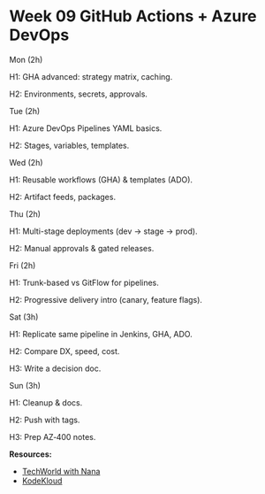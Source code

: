 # Week 09 GitHub Actions + Azure DevOps

Mon (2h)

H1: GHA advanced: strategy matrix, caching.

H2: Environments, secrets, approvals.

Tue (2h)

H1: Azure DevOps Pipelines YAML basics.

H2: Stages, variables, templates.

Wed (2h)

H1: Reusable workflows (GHA) & templates (ADO).

H2: Artifact feeds, packages.

Thu (2h)

H1: Multi-stage deployments (dev → stage → prod).

H2: Manual approvals & gated releases.

Fri (2h)

H1: Trunk-based vs GitFlow for pipelines.

H2: Progressive delivery intro (canary, feature flags).

Sat (3h)

H1: Replicate same pipeline in Jenkins, GHA, ADO.

H2: Compare DX, speed, cost.

H3: Write a decision doc.

Sun (3h)

H1: Cleanup & docs.

H2: Push with tags.

H3: Prep AZ‑400 notes.

**Resources:**
- [TechWorld with Nana](https://www.youtube.com/c/TechWorldwithNana)
- [KodeKloud](https://kodekloud.com/)
